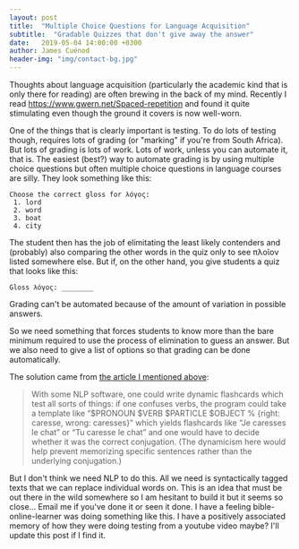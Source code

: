 ```yaml
---
layout: post
title:  "Multiple Choice Questions for Language Acquisition"
subtitle:  "Gradable Quizzes that don't give away the answer"
date:   2019-05-04 14:00:00 +0300
author: James Cuénod
header-img: "img/contact-bg.jpg"
---
```


Thoughts about language acquisition (particularly the academic kind that is only there for reading) are often brewing in the back of my mind. Recently I read <https://www.gwern.net/Spaced-repetition> and found it quite stimulating even though the ground it covers is now well-worn.

One of the things that is clearly important is testing. To do lots of testing though, requires lots of grading (or "marking" if you're from South Africa). But lots of grading is lots of work. Lots of work, unless you can automate it, that is. The easiest (best?) way to automate grading is by using multiple choice questions but often multiple choice questions in language courses are silly. They look something like this:

```
Choose the correct gloss for λόγος:
 1. lord
 2. word
 3. boat
 4. city
```

The student then has the job of elimitating the least likely contenders and (probably) also comparing the other words in the quiz only to see πλοῖον listed somewhere else. But if, on the other hand, you give students a quiz that looks like this:

```
Gloss λόγος: ________
```

Grading can't be automated because of the amount of variation in possible answers.

So we need something that forces students to know more than the bare minimum required to use the process of elimination to guess an answer. But we also need to give a list of options so that grading can be done automatically.

The solution came from [the article I mentioned above](https://www.gwern.net/Spaced-repetition):

> With some NLP software, one could write dynamic flashcards which test all sorts of things: if one confuses verbs, the program could take a template like “$PRONOUN $VERB $PARTICLE $OBJECT % {right: caresse, wrong: caresses}” which yields flashcards like “Je caresses le chat” or “Tu caresse le chat” and one would have to decide whether it was the correct conjugation. (The dynamicism here would help prevent memorizing specific sentences rather than the underlying conjugation.)

But I don't think we need NLP to do this. All we need is syntactically tagged texts that we can replace individual words on. This is an idea that must be out there in the wild somewhere so I am hesitant to build it but it seems so close... Email me if you've done it or seen it done. I have a feeling bible-online-learner was doing something like this. I have a positively associated memory of how they were doing testing from a youtube video maybe? I'll update this post if I find it.
